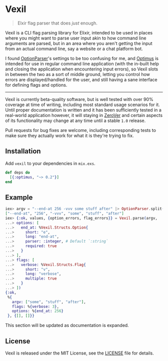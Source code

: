 # Vexil

> Elxir flag parser that does _just_ enough.

Vexil is a CLI flag parsing library for Elixir, intended to be used in places
where you might want to parse user input akin to how command line arguments are
parsed, but in an area where you aren't getting the input from an actual command
line, say a website or a chat platform bot.

I found [OptionParser](https://hexdocs.pm/elixir/1.12/OptionParser.html)'s
settings to be too confusing for me, and
[Optimus](https://github.com/funbox/optimus) is intended for use in regular
command line application (with the in-built help and closing the application
when encountering input errors), so Vexil slots in between the two as a sort of
middle ground, letting you control how errors are displayed/handled for the
user, and still having a sane interface for defining flags and options.

---

Vexil is currently beta-quality software, but is well tested with over 90%
coverage at time of writing, including most standard usage scenarios for it.
Until proper documentation is written and it has been sufficiently tested in a
real-world application however, it will staying in [ZeroVer](https://0ver.org/)
and certain aspects of its functionality may change at any time until a stable
`1.0` release.

Pull requests for bug fixes are welcome, including corresponding tests to make
sure they actually work for what it is they're trying to fix.

## Installation

Add `vexil` to your dependencies in `mix.exs`.

```elixir
def deps do
  [{:optimus, "~> 0.2"}]
end
```

## Example

```elixir
iex> argv = "--end-at 256 -vvv some stuff after" |> OptionParser.split()
["--end-at", "256", "-vvv", "some", "stuff", "after"]
iex> {:ok, values, {option_errors, flag_errors}} = Vexil.parse(argv,
...> options: [
...>   end_at: %Vexil.Structs.Option{
...>     short: "e",
...>     long: "end-at",
...>     parser: :integer, # Default `:string`
...>     required: true
...>   }
...> ],
...> flags: [
...>   verbose: %Vexil.Structs.Flag{
...>     short: "v",
...>     long: "verbose",
...>     multiple: true
...>   }
...> ])
{:ok,
 %{
   argv: ["some", "stuff", "after"],
   flags: %{verbose: 3},
   options: %{end_at: 256}
 }, {[], []}}
```

This section will be updated as documentation is expanded.

## License

Vexil is released under the MIT License, see the [LICENSE](./LICENSE) file for
details.
